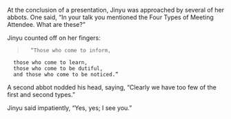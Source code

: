 At the conclusion of a presentation, Jinyu was approached by
several of her abbots.  One said, “In your talk you
mentioned the Four Types of Meeting Attendee.  What are
these?”

Jinyu counted off on her fingers:

>       “Those who come to inform, 
      those who come to learn, 
      those who come to be dutiful, 
      and those who come to be noticed.”

A second abbot nodded his head, saying, “Clearly we have too
few of the first and second types.”

Jinyu said impatiently, “Yes, yes; I see you.”

